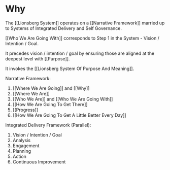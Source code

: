 # Why

The [[Lionsberg System]] operates on a [[Narrative Framework]] married up to Systems of Integrated Delivery and Self Governance. 

[[Who We Are Going With]] corresponds to Step 1 in the System - Vision / Intention / Goal.  

It precedes vision / intention / goal by ensuring those are aligned at the deepest level with [[Purpose]]. 

It invokes the [[Lionsberg System Of Purpose And Meaning]]. 

Narrative Framework: 
1. [[Where We Are Going]] and [[Why]]  
2. [[Where We Are]]  
3. [[Who We Are]] and [[Who We Are Going With]] 
4. [[How We Are Going To Get There]] 
5. [[Progress]]  
6. [[How We Are Going To Get A Little Better Every Day]]  

Integrated Delivery Framework (Parallel): 
1. Vision / Intention / Goal 
2. Analysis  
3. Engagement  
4. Planning  
5. Action  
6. Continuous Improvement  